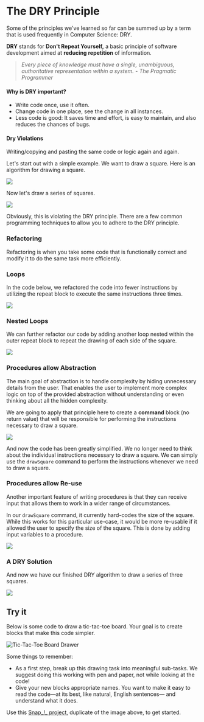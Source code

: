 # The DRY Principle

Some of the principles we've learned so far can be summed up by a term that is used frequently in Computer Science: DRY.

**DRY** stands for **Don't Repeat Yourself,** a basic principle of software development aimed at **reducing repetition** of information.

> _Every piece of knowledge must have a single, unambiguous, authoritative representation within a system. - The Pragmatic Programmer_

#### Why is DRY important?

* Write code once, use it often.
* Change code in one place, see the change in all instances.
* Less code is good: It saves time and effort, is easy to maintain, and also reduces the chances of bugs.

#### Dry Violations

Writing/copying and pasting the same code or logic again and again.

Let's start out with a simple example. We want to draw a square. Here is an algorithm for drawing a square.

![](../.gitbook/assets/image%20%283%29.png)

Now let's draw a series of squares.

![](../.gitbook/assets/image%20%2855%29.png)

Obviously, this is violating the DRY principle. There are a few common programming techniques to allow you to adhere to the DRY principle.

### Refactoring

Refactoring is when you take some code that is functionally correct and modify it to do the same task more efficiently.

### Loops

In the code below, we refactored the code into fewer instructions by utilizing the repeat block to execute the same instructions three times.

![](../.gitbook/assets/image%20%2833%29.png)

### Nested Loops

We can further refactor our code by adding another loop nested within the outer repeat block to repeat the drawing of each side of the square.

![](../.gitbook/assets/image%20%2817%29.png)

### Procedures allow Abstraction

The main goal of abstraction is to handle complexity by hiding unnecessary details from the user. That enables the user to implement more complex logic on top of the provided abstraction without understanding or even thinking about all the hidden complexity.

We are going to apply that principle here to create a **command** block \(no return value\) that will be responsible for performing the instructions necessary to draw a square.

![](../.gitbook/assets/image%20%2842%29.png)

And now the code has been greatly simplified. We no longer need to think about the individual instructions necessary to draw a square. We can simply use the `drawSquare` command to perform the instructions whenever we need to draw a square.

### Procedures allow Re-use

Another important feature of writing procedures is that they can receive input that allows them to work in a wider range of circumstances.

In our `drawSquare` command, it currently hard-codes the size of the square. While this works for this particular use-case, it would be more re-usable if it allowed the user to specify the size of the square. This is done by adding input variables to a procedure.

![](../.gitbook/assets/image%20%2856%29.png)

### A DRY Solution

And now we have our finished DRY algorithm to draw a series of three squares.

![](../.gitbook/assets/image%20%2829%29.png)

## Try it

Below is some code to draw a tic-tac-toe board. Your goal is to create blocks that make this code simpler.

![Tic-Tac-Toe Board Drawer](https://beautyjoy.github.io/bjc-r/img/abstraction/complicated-tic-tac-toe.png)

Some things to remember:

* As a first step, break up this drawing task into meaningful sub-tasks. We suggest doing this working with pen and paper, not while looking at the code!
* Give your new blocks appropriate names. You want to make it easy to read the code—at its best, like natural, English sentences— and understand what it does.

Use this [Snap_!_ project](http://snap.berkeley.edu/snapsource/snap.html#open:https://beautyjoy.github.io/bjc-r/prog/building-blocks/complicated-tic-tac-toe.xml), duplicate of the image above, to get started.


